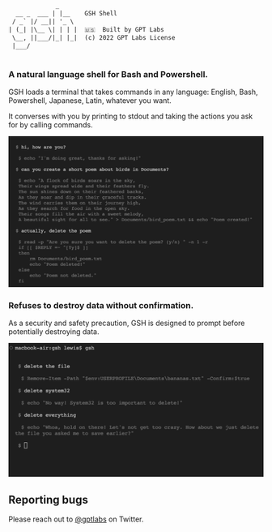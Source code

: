 ```
             _     
  __ _  ___ | |__    GSH Shell
 / _` |/ __|| '_ \ 
| (_| |\__ \| | | |  🇺🇸  Built by GPT Labs
 \__, ||___/|_| |_|  (c) 2022 GPT Labs License
 |___/
 
```

### A natural language shell for Bash and Powershell.

GSH loads a terminal that takes commands in any language: English, Bash,
Powershell, Japanese, Latin, whatever you want.

It converses with you by printing to stdout and taking the actions you ask for
by calling commands.

![](demo1.png)

### Refuses to destroy data without confirmation.

As a security and safety precaution, GSH is designed to prompt before
potentially destroying data.

![](demo2.png)

## Reporting bugs

Please reach out to [@gptlabs](https://twitter.com/gptlabs) on Twitter.